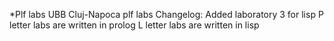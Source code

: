 *Plf labs 
UBB Cluj-Napoca plf labs
Changelog: Added laboratory 3 for lisp
P letter labs are written in prolog
L letter labs are written in lisp

